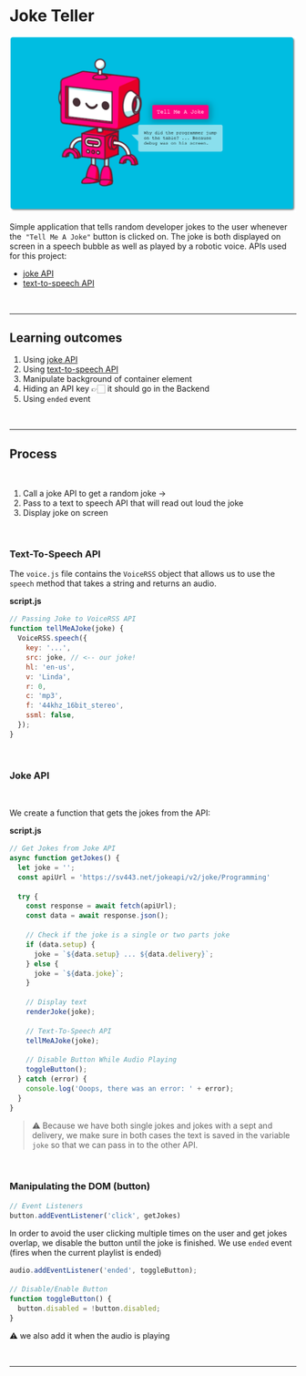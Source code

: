 # Joke Teller

![cover](cover.png)

Simple application that tells random developer jokes to the user whenever the` "Tell Me A Joke"` button is clicked on. The joke is both displayed on screen in a speech bubble as well as played by a robotic voice. APIs used for this project:

- [joke API](https://sv443.net/jokeapi/v2/)
- [text-to-speech API](http://www.voicerss.org/api/)



<br>

---

## Learning outcomes

1. Using [joke API](https://sv443.net/jokeapi/v2/)
2. Using [text-to-speech API](http://www.voicerss.org/api/)
3. Manipulate background of container element
4. Hiding an API key 👉🏻 it should go in the Backend
5. Using `ended` event



<br>

----

## Process

<br>



1. Call a joke API to get a random joke → 
2. Pass to a text to speech API that will read out loud the joke 
3. Display joke on screen



<br>

### Text-To-Speech API

The `voice.js` file contains the `VoiceRSS` object that allows us to use the `speech` method that takes a string and returns an audio.

**script.js**

```js
// Passing Joke to VoiceRSS API
function tellMeAJoke(joke) {
  VoiceRSS.speech({
    key: '...',
    src: joke, // <-- our joke!
    hl: 'en-us',
    v: 'Linda',
    r: 0,
    c: 'mp3',
    f: '44khz_16bit_stereo',
    ssml: false,
  });
}
```

<br>

### Joke API

<br>

We create a function that gets the jokes from the API:

**script.js**

```js
// Get Jokes from Joke API
async function getJokes() {
  let joke = '';
  const apiUrl = 'https://sv443.net/jokeapi/v2/joke/Programming'
  
  try {
    const response = await fetch(apiUrl);
    const data = await response.json();
    
    // Check if the joke is a single or two parts joke
    if (data.setup) {
      joke = `${data.setup} ... ${data.delivery}`;
    } else {
      joke = `${data.joke}`;
    }
    
    // Display text
    renderJoke(joke);

    // Text-To-Speech API
    tellMeAJoke(joke);

    // Disable Button While Audio Playing
    toggleButton();
  } catch (error) {
    console.log('Ooops, there was an error: ' + error);
  }
}
```

> ⚠️ Because we have both single jokes and jokes with a sept and delivery, we make sure in both cases the text is saved in the variable `joke` so that we can pass in to the other API.

<br>

### Manipulating the DOM (button)

```js
// Event Listeners
button.addEventListener('click', getJokes)
```

In order to avoid the user clicking multiple times on the user and get jokes overlap, we disable the button until the joke is finished. We use `ended` event (fires when the current playlist is ended)

```js
audio.addEventListener('ended', toggleButton);

// Disable/Enable Button
function toggleButton() {
  button.disabled = !button.disabled;
}
```

⚠️ we also add it when the audio is playing

<br >

---


